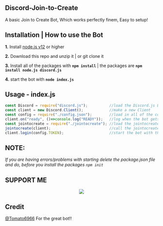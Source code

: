 ## Discord-Join-to-Create

A basic Join to Create Bot, Which works perfectly finem, Easy to setup!

## Installation | How to use the Bot

 **1.** Install [node.js v12](https://nodejs.org/api/cli.html#cli_unhandled_rejections_mode) or higher

 **2.** Download this repo and unzip it   |   or git clone it
 
 **3.** Install all of the packages with **`npm install`**     |  the packages are   **`npm install node.js discord.js`**
 
 **4.** start the bot with **`node index.js`**

## Usage - index.js

```javascript
const Discord = require("discord.js");          //load the Discord.js Library
const client = new Discord.Client();            //make a new Client
const config = require("./config.json");        //load in all of the config files
client.on("ready", ()=>console.log("READY"));   //log when the bot gets ready
const jointocreate = require("./jointocreate"); //load the jointocreate.js file
jointocreate(client);                           //call the jointocreate file
client.login(config.TOKEN);                     //start the bot with the bot token
```

## **NOTE:**

*If you are having errors/problems with starting delete the package.json file and do, before you install the packages `npm init`*

## SUPPORT ME

<div align="center">
            <a href="https://www.buymeacoffee.com/navaneethkm" target="_blank" style="display: inline-block;">
                <img
                    src="https://img.shields.io/badge/Donate-Buy%20Me%20A%20Coffee-orange.svg?style=flat-square" 
                    align="center"
                />
            </a></div>

## Credit

[@Tomato6966](https://github.com/Tomato6966/) For the great bot!!
